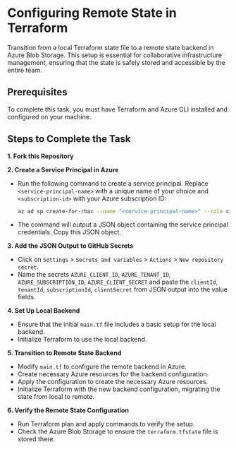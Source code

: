 # Configuring Remote State in Terraform

Transition from a local Terraform state file to a remote state backend in Azure Blob Storage. This setup is essential for collaborative infrastructure management, ensuring that the state is safely stored and accessible by the entire team.

## Prerequisites

To complete this task, you must have Terraform and Azure CLI installed and configured on your machine.

## Steps to Complete the Task

**1. Fork this Repository**

**2. Create a Service Principal in Azure**

- Run the following command to create a service principal. Replace `<service-principal-name>` with a unique name of your choice and `<subscription-id>` with your Azure subscription ID:

   ```bash
   az ad sp create-for-rbac --name "<service-principal-name>" --role contributor --scopes /subscriptions/<subscription-id> --sdk-auth
   ```
- The command will output a JSON object containing the service principal credentials. Copy this JSON object.

**3. Add the JSON Output to GitHub Secrets**

- Click on `Settings` > `Secrets and variables` > `Actions` > `New repository secret`.
- Name the secrets `AZURE_CLIENT_ID`, `AZURE_TENANT_ID`, `AZURE_SUBSCRIPTION_ID`, `AZURE_CLIENT_SECRET` and paste the `clientId`, `tenantId`, `subscriptionId`, `clientSecret` from JSON output into the value fields.

**4. Set Up Local Backend**

- Ensure that the initial `main.tf` file includes a basic setup for the local backend.
- Initialize Terraform to use the local backend.

**5. Transition to Remote State Backend**

- Modify `main.tf` to configure the remote backend in Azure.
- Create necessary Azure resources for the backend configuration.
- Apply the configuration to create the necessary Azure resources.
- Initialize Terraform with the new backend configuration, migrating the state from local to remote.

**6. Verify the Remote State Configuration**

- Run Terraform plan and apply commands to verify the setup.
- Check the Azure Blob Storage to ensure the `terraform.tfstate` file is stored there.
